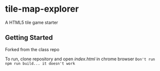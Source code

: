 # tile-map-explorer
A HTML5 tile game starter

## Getting Started

Forked from the class repo

To run, clone repository and open *index.html* in chrome browser
`Don't run npm run build... it doesn't work`

